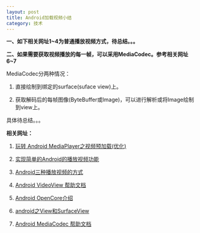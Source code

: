 ```yaml
---
layout: post
title: Android加载视频小结
category: 技术
---
```


**一、如下相关网址1~4为普通播放视频方式，待总结。。。**


**二、如果需要获取视频播放的每一帧，可以采用MediaCodec。参考相关网址6~7**

MediaCodec分两种情况：

1. 直接绘制到绑定的surface(suface view)上。

2. 获取解码后的每帧图像(ByteBuffer或Image)，可以进行解析或将Image绘制到view上。

具体待总结。。。

**相关网址：**

1. [玩转 Android MediaPlayer之视频预加载(优化)](http://blog.csdn.net/hellogv/article/details/7911293 "Markdown")

2. [实现简单的Android的播放视频功能](http://blog.csdn.net/cynhafa/article/details/6400050 "Markdown")

3. [Android三种播放视频的方式](http://blog.csdn.net/itachi85/article/details/7216962 "Markdown")

4. [Android VideoView 帮助文档](http://developer.android.com/reference/android/widget/VideoView.html "Markdown")

5. [Android OpenCore介绍](http://blog.csdn.net/ponder008/article/details/6414103 "Markdown")

6. [android之View和SurfaceView](http://blog.csdn.net/wangkuifeng0118/article/details/7288968 "Markdown")

7. [Android MediaCodec 帮助文档](http://developer.android.com/reference/android/media/MediaCodec.html "Markdown")
